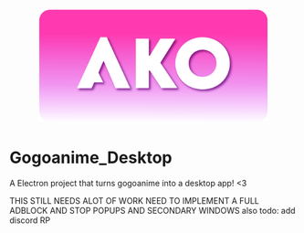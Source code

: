 
<h1 align="center"><img src="./imgs/banner.png" width="400"></h1>

# Gogoanime_Desktop
A Electron project that turns gogoanime into a desktop app!  &lt;3 

THIS STILL NEEDS ALOT OF WORK NEED TO IMPLEMENT A FULL ADBLOCK AND STOP POPUPS AND SECONDARY WINDOWS
also todo: add discord RP
